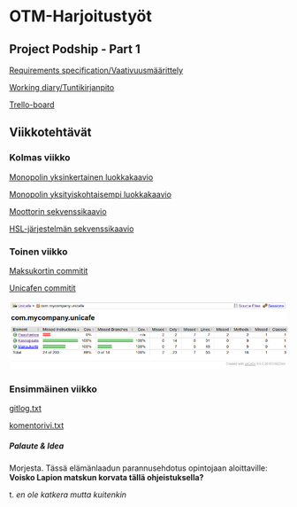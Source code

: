 
# OTM-Harjoitustyöt

## Project Podship - Part 1
[Requirements specification/Vaativuusmäärittely](https://github.com/Granigan/otm-harjoitustyo/blob/master/dokumentaatio/vaativuusmaarittely.md)

[Working diary/Tuntikirjanpito](https://github.com/Granigan/otm-harjoitustyo/blob/master/dokumentaatio/tuntikirjanpito.md)

[Trello-board](https://trello.com/b/sjB2XI3j/podship)


## Viikkotehtävät

### Kolmas viikko
[Monopolin yksinkertainen luokkakaavio](https://github.com/Granigan/otm-harjoitustyo/blob/master/laskarit/viikko3/otm3.1_monopoly1.jpg)

[Monopolin yksityiskohtaisempi luokkakaavio](https://github.com/Granigan/otm-harjoitustyo/blob/master/laskarit/viikko3/otm3.2_monopoly2.jpg)

[Moottorin sekvenssikaavio](https://github.com/Granigan/otm-harjoitustyo/blob/master/laskarit/viikko3/otm3.3_sequence_diagram.png)

[HSL-järjestelmän sekvenssikaavio](https://github.com/Granigan/otm-harjoitustyo/blob/master/laskarit/viikko3/otm3.4_sequence_diagram.png)


### Toinen viikko
[Maksukortin commitit](https://github.com/Granigan/otm-harjoitustyo/commits?author=Granigan)

[Unicafen commitit](https://github.com/Granigan/otm-harjoitustyo/commits?author=Granigan)

![Jacocon testiraportti](https://github.com/Granigan/otm-harjoitustyo/blob/master/laskarit/viikko2/Jacoco_test_coverage_report.png)

### Ensimmäinen viikko
[gitlog.txt](https://github.com/Granigan/otm-harjoitustyo/blob/master/laskarit/viikko1/gitlog.txt)

[komentorivi.txt](https://github.com/Granigan/otm-harjoitustyo/blob/master/laskarit/viikko1/komentorivi.txt)

##### Palaute & Idea
Morjesta. Tässä elämänlaadun parannusehdotus opintojaan aloittaville:
**Voisko Lapion matskun korvata tällä ohjeistuksella?**

t. *en ole katkera mutta kuitenkin*
